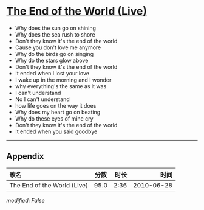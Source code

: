 # [The End of the World (Live)](https://music.163.com/song?id=64583)

* Why does the sun go on shining
* Why does the sea rush to shore
* Don't they know it's the end of the world
* Cause you don't love me anymore
* Why do the birds go on singing
* Why do the stars glow above
* Don't they know it's the end of the world
* It ended when I lost your love
* I wake up in the morning and I wonder
* why everything's the same as it was
* I can't understand
* No I can't understand
* how life goes on the way it does
* Why does my heart go on beating
* Why do these eyes of mine cry
* Don't they know it's the end of the world
* It ended when you said goodbye


---

## Appendix

|歌名|分数|时长|时间|
|:---|:---:|---:|---:|
|The End of the World (Live)|95.0|2:36|2010-06-28

*modified: False*